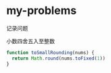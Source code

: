 # my-problems
记录问题

小数四舍五入至整数


```javascript
function toSmallRounding(nums) {
  return Math.round(nums.toFixed(1))
}
```

